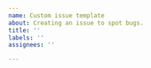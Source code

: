 ```yaml
---
name: Custom issue template
about: Creating an issue to spot bugs.
title: ''
labels: ''
assignees: ''

---
```

